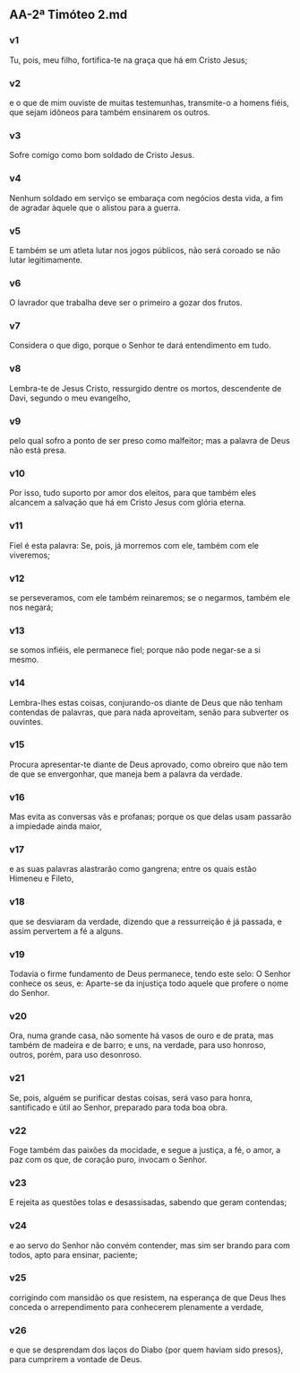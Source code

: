 ## AA-2ª Timóteo 2.md
### v1
 Tu, pois, meu filho, fortifica-te na graça que há em Cristo Jesus;
### v2
 e o que de mim ouviste de muitas testemunhas, transmite-o a homens fiéis, que sejam idôneos para também ensinarem os outros.
### v3
 Sofre comigo como bom soldado de Cristo Jesus.
### v4
 Nenhum soldado em serviço se embaraça com negócios desta vida, a fim de agradar àquele que o alistou para a guerra.
### v5
 E também se um atleta lutar nos jogos públicos, não será coroado se não lutar legitimamente.
### v6
 O lavrador que trabalha deve ser o primeiro a gozar dos frutos.
### v7
 Considera o que digo, porque o Senhor te dará entendimento em tudo.
### v8
 Lembra-te de Jesus Cristo, ressurgido dentre os mortos, descendente de Davi, segundo o meu evangelho,
### v9
 pelo qual sofro a ponto de ser preso como malfeitor; mas a palavra de Deus não está presa.
### v10
 Por isso, tudo suporto por amor dos eleitos, para que também eles alcancem a salvação que há em Cristo Jesus com glória eterna.
### v11
 Fiel é esta palavra: Se, pois, já morremos com ele, também com ele viveremos;
### v12
 se perseveramos, com ele também reinaremos; se o negarmos, também ele nos negará;
### v13
 se somos infiéis, ele permanece fiel; porque não pode negar-se a si mesmo.
### v14
 Lembra-lhes estas coisas, conjurando-os diante de Deus que não tenham contendas de palavras, que para nada aproveitam, senão para subverter os ouvintes.
### v15
 Procura apresentar-te diante de Deus aprovado, como obreiro que não tem de que se envergonhar, que maneja bem a palavra da verdade.
### v16
 Mas evita as conversas vãs e profanas; porque os que delas usam passarão a impiedade ainda maior,
### v17
 e as suas palavras alastrarão como gangrena; entre os quais estão Himeneu e Fileto,
### v18
 que se desviaram da verdade, dizendo que a ressurreição é já passada, e assim pervertem a fé a alguns.
### v19
 Todavia o firme fundamento de Deus permanece, tendo este selo: O Senhor conhece os seus, e: Aparte-se da injustiça todo aquele que profere o nome do Senhor.
### v20
 Ora, numa grande casa, não somente há vasos de ouro e de prata, mas também de madeira e de barro; e uns, na verdade, para uso honroso, outros, porém, para uso desonroso.
### v21
 Se, pois, alguém se purificar destas coisas, será vaso para honra, santificado e útil ao Senhor, preparado para toda boa obra.
### v22
 Foge também das paixões da mocidade, e segue a justiça, a fé, o amor, a paz com os que, de coração puro, invocam o Senhor.
### v23
 E rejeita as questões tolas e desassisadas, sabendo que geram contendas;
### v24
 e ao servo do Senhor não convém contender, mas sim ser brando para com todos, apto para ensinar, paciente;
### v25
 corrigindo com mansidão os que resistem, na esperança de que Deus lhes conceda o arrependimento para conhecerem plenamente a verdade,
### v26
 e que se desprendam dos laços do Diabo {por quem haviam sido presos}, para cumprirem a vontade de Deus.
